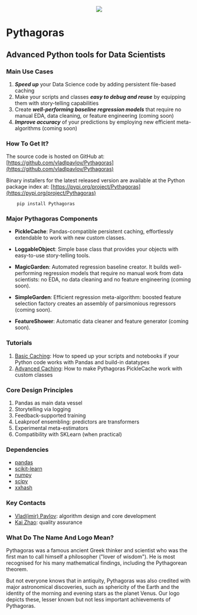 <div align="center">
  <img src="http://vlpavlov.org/Pythagoras-Logo3.svg"><br>
</div>

# Pythagoras
## Advanced Python tools for Data Scientists

### Main Use Cases

1. ***Speed up*** your Data Science code by adding persistent file-based caching 
2. Make your scripts and classes ***easy to debug and reuse*** by equipping them with story-telling capabilities
3. Create ***well-performing baseline regression models*** that require no manual EDA, data cleaning, or feature engineering (coming soon)
4. ***Improve accuracy*** of your predictions by employing new efficient meta-algorithms (coming soon)

### How To Get It?

The source code is hosted on GitHub at:
[https://github.com/vladlpavlov/Pythagoras](https://github.com/vladlpavlov/Pythagoras) 

Binary installers for the latest released version are available at the Python package index at:
[https://pypi.org/project/Pythagoras](https://pypi.org/project/Pythagoras)

        pip install Pythagoras

### Major Pythagoras Components

* **PickleCache**: Pandas-compatible persistent caching, effortlessly extendable to work with new custom classes.

* **LoggableObject**: Simple base class that provides your objects with easy-to-use story-telling tools.

* **MagicGarden**: Automated regression baseline creator. It builds well-performing regression models that 
require no manual work from data scientists: no EDA, no data cleaning and no feature engineering (coming soon). 

* **SimpleGarden**: Efficient regression meta-algorithm: boosted feature selection factory creates an assembly of parsimonious regressors (coming soon).

* **FeatureShower**: Automatic data cleaner and feature generator (coming soon).

### Tutorials

1. [Basic Caching](https://github.com/vladlpavlov/Pythagoras/blob/master/Pythagoras_caching_introductory_tutorial.ipynb): 
How to speed up your scripts and notebooks if your Python code works with Pandas and build-in datatypes
2. [Advanced Caching](https://github.com/vladlpavlov/Pythagoras/blob/master/Pythagoras_caching_advanced_tutorial.ipynb): 
How to make Pythagoras PickleCache work with custom classes 
 
### Core Design Principles 

1. Pandas as main data vessel
2. Storytelling via logging
3. Feedback-supported training
4. Leakproof ensembling: predictors are transformers
5. Experimental meta-estimators
6. Compatibility with SKLearn (when practical)

### Dependencies

* [pandas](https://pandas.pydata.org/)
* [scikit-learn](https://scikit-learn.org/) 
* [numpy](https://numpy.org/)
* [scipy](https://www.scipy.org/)
* [xxhash](https://pypi.org/project/xxhash/)


### Key Contacts

* [Vlad(imir) Pavlov](https://www.linkedin.com/in/vlpavlov/): algorithm design and core development 
* [Kai Zhao](https://www.linkedin.com/in/kaimzhao/): quality assurance

### What Do The Name And Logo Mean?

Pythagoras was a famous ancient Greek thinker and scientist 
who was the first man to call himself a philosopher ("lover of wisdom"). 
He is most recognised for his many mathematical findings, 
including the Pythagorean theorem. 

But not everyone knows that in antiquity, Pythagoras was also credited with major astronomical discoveries,
such as sphericity of the Earth and the identity of the morning and evening stars as the planet Venus. 
Our logo depicts these, lesser known but not less important achievements of Pythagoras.
